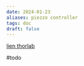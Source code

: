 ```yaml
---
date: 2024-01-23
aliases: piezzo controller
tags: doc
draft: false
---
```



[lien thorlab](https://www.thorlabs.com/newgrouppage9.cfm?objectgroup_id=2421)

#todo